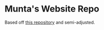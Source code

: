 # Munta's Website Repo

Based off [this repository](https://github.com/niklasbuschmann/contrast) and semi-adjusted.
